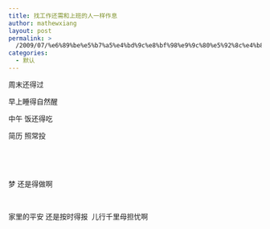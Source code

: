 ```yaml
---
title: 找工作还需和上班的人一样作息
author: mathewxiang
layout: post
permalink: >
  /2009/07/%e6%89%be%e5%b7%a5%e4%bd%9c%e8%bf%98%e9%9c%80%e5%92%8c%e4%b8%8a%e7%8f%ad%e7%9a%84%e4%ba%ba%e4%b8%80%e6%a0%b7%e4%bd%9c%e6%81%af/
categories:
  - 默认
---
```

周末还得过

早上睡得自然醒

中午 饭还得吃

简历 照常投

 

 

梦 还是得做啊

 

家里的平安 还是按时得报  儿行千里母担忧啊

 
